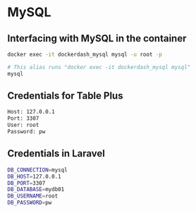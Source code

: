 # MySQL

## Interfacing with MySQL in the container

```bash
docker exec -it dockerdash_mysql mysql -u root -p

# This alias runs "docker exec -it dockerdash_mysql mysql"
mysql
```

## Credentials for Table Plus

```bash
Host: 127.0.0.1
Port: 3307
User: root
Password: pw
```

## Credentials in Laravel

```bash
DB_CONNECTION=mysql
DB_HOST=127.0.0.1
DB_PORT=3307
DB_DATABASE=mydb01
DB_USERNAME=root
DB_PASSWORD=pw
```